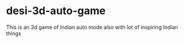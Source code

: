 # desi-3d-auto-game
This is an 3d game of Indian auto mode also with lot of inspiring Indian things
